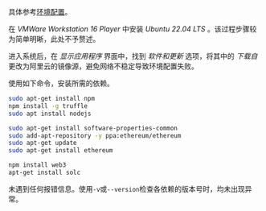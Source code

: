 具体参考[环境配置](https://little-grouse-686.notion.site/df78ed3318664014941861e30679b4eb)。

在 *VMWare Workstation 16 Player* 中安装 *Ubuntu 22.04 LTS* 。该过程步骤较为简单明晰，此处不予赘述。

进入系统后，在 *显示应用程序* 界面中，找到 *软件和更新* 选项，将其中的 *下载自* 更改为阿里云的镜像源，避免网络不稳定导致环境配置失败。

使用如下命令，安装所需的依赖。

```bash
sudo apt-get install npm
npm install -g truffle
sudo apt install nodejs

sudo apt-get install software-properties-common
sudo add-apt-repository -y ppa:ethereum/ethereum
sudo apt-get update
sudo apt-get install ethereum

npm install web3
apt-get install solc
```

未遇到任何报错信息。使用`-v`或`--version`检查各依赖的版本号时，均未出现异常。